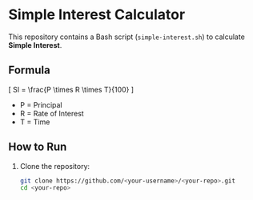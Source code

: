 # Simple Interest Calculator

This repository contains a Bash script (`simple-interest.sh`) to calculate **Simple Interest**.

## Formula
\[
SI = \frac{P \times R \times T}{100}
\]
- P = Principal  
- R = Rate of Interest  
- T = Time  

## How to Run
1. Clone the repository:
   ```bash
   git clone https://github.com/<your-username>/<your-repo>.git
   cd <your-repo>
